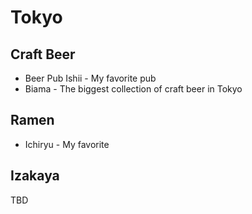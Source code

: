 # Tokyo

## Craft Beer

- Beer Pub Ishii - My favorite pub
- Biama - The biggest collection of craft beer in Tokyo

## Ramen

- Ichiryu - My favorite

## Izakaya

TBD
